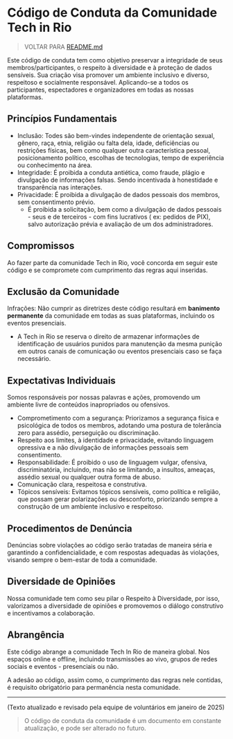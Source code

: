 # Código de Conduta da Comunidade Tech in Rio

> VOLTAR PARA [README.md](README.md)

Este código de conduta tem como objetivo preservar a integridade de seus membros/participantes, o respeito à diversidade e à proteção de dados sensíveis. Sua criação visa promover um ambiente inclusivo e diverso, respeitoso e socialmente responsável. Aplicando-se a todos os participantes, espectadores e organizadores em todas as nossas plataformas.

## Princípios Fundamentais

- Inclusão: Todes são bem-vindes independente de orientação sexual, gênero, 
raça, etnia, religião ou falta dela, idade, deficiências ou restrições físicas, bem como qualquer outra característica pessoal, posicionamento político, escolhas de tecnologias, tempo de experiência ou conhecimento na área.
- Integridade: É proibida a conduta antiética, como fraude, plágio e divulgação de informações falsas. Sendo incentivada à honestidade e transparência nas interações.
- Privacidade: É proibida a divulgação de dados pessoais dos membros, sem consentimento prévio.
  - É proibida a solicitação, bem como a divulgação de dados pessoais - seus e de terceiros - com fins lucrativos ( ex: pedidos de PIX), salvo autorização prévia e avaliação de um dos administradores. 

## Compromissos

Ao fazer parte da comunidade Tech in Rio, você concorda em seguir este código e se compromete com cumprimento das regras aqui inseridas.

## Exclusão da Comunidade

Infrações: Não cumprir as diretrizes deste código resultará em **banimento permanente** da comunidade em todas as suas plataformas, incluindo os eventos presenciais.
  
- A Tech in Rio se reserva o direito de armazenar informações de identificação de usuários punidos para manutenção da mesma punição em outros canais de comunicação ou eventos presenciais caso se faça necessário.

## Expectativas Individuais

Somos responsáveis por nossas palavras e ações, promovendo um ambiente livre de conteúdos inapropriados ou ofensivos.

- Comprometimento com a segurança: Priorizamos a segurança física e psicológica de todos os membros, adotando uma postura de tolerância zero para assédio, perseguição ou discriminação.
- Respeito aos limites, à identidade e privacidade, evitando linguagem opressiva e a não divulgação de informações pessoais sem consentimento.
- Responsabilidade: É proibido o uso de linguagem vulgar, ofensiva, discriminatória, incluindo, mas não se limitando, a insultos, ameaças, assédio sexual ou qualquer outra forma de abuso. 
- Comunicação clara, respeitosa e construtiva.
- Tópicos sensíveis: Evitamos tópicos sensíveis, como política e religião, que possam gerar polarizações ou desconforto, priorizando sempre a construção de um ambiente inclusivo e respeitoso.


## Procedimentos de Denúncia

Denúncias sobre violações ao código serão tratadas de maneira séria e garantindo a confidencialidade, e com respostas adequadas às violações, visando sempre o bem-estar de toda a comunidade. 

## Diversidade de Opiniões

Nossa comunidade tem como seu pilar o Respeito à Diversidade, por isso, valorizamos a diversidade de opiniões e promovemos o diálogo construtivo e incentivamos a colaboração.

## Abrangência
Este código abrange a comunidade Tech In Rio de maneira global. Nos espaços online e offline, incluindo transmissões ao vivo, grupos de redes sociais e eventos - presenciais ou não.

A adesão ao código, assim como, o cumprimento das regras nele contidas, é requisito obrigatório para permanência nesta comunidade. 

---

(Texto atualizado e revisado pela equipe de voluntários em janeiro de 2025)
> O código de conduta da comunidade é um documento em constante atualização, e pode ser alterado no futuro.